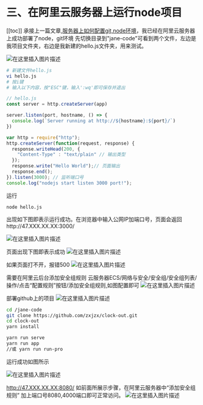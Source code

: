# 三、在阿里云服务器上运行node项目
[[toc]]
承接上一篇文章,[服务器上如何配置git,node环境](https://blog.csdn.net/sinat_36146776/article/details/93604788)，我已经在阿里云服务器上成功部署了node，git环境
先切换目录到"jane-code"可看到两个文件，左边是我项目文件夹，右边是我新建的hello.js文件夹，用来测试。

![在这里插入图片描述](https://img-blog.csdnimg.cn/20190625115132242.png)

```sh
# 新建文件hello.js
vi hello.js
# 按i键
# 输入以下内容，按"ESC"键，输入':wq'即可保存并退出
```
```javascript
// hello.js
const server = http.createServer(app)

server.listen(port, hostname, () => {
  console.log(`Server running at http://${hostname}:${port}/`)
})

var http = require("http");
http.createServer(function(request, response) {
  response.writeHead(200, {
    "Content-Type" : "text/plain" // 输出类型
  });
  response.write("Hello World");// 页面输出
  response.end();
}).listen(3000); // 监听端口号
console.log("nodejs start listen 3000 port!");
```
运行
```
node hello.js
```
出现如下图即表示运行成功。在浏览器中输入公网IP加端口号，页面会返回http://47.XXX.XX.XX:3000/

![在这里插入图片描述](https://img-blog.csdnimg.cn/20190625120015266.png)

页面出现下图即表示成功
![在这里插入图片描述](https://img-blog.csdnimg.cn/20190625120323741.png)

如果页面打不开，报错500
![在这里插入图片描述](https://img-blog.csdnimg.cn/20190625120901782.png?x-oss-process=image/watermark,type_ZmFuZ3poZW5naGVpdGk,shadow_10,text_aHR0cHM6Ly9ibG9nLmNzZG4ubmV0L3NpbmF0XzM2MTQ2Nzc2,size_16,color_FFFFFF,t_70)

需要在阿里云后台添加安全组规则
云服务器ECS/网络与安全/安全组/安全组列表/操作/点击“配置规则”按钮/添加安全组规则,如图配置即可
![在这里插入图片描述](https://img-blog.csdnimg.cn/20190625120823839.png?x-oss-process=image/watermark,type_ZmFuZ3poZW5naGVpdGk,shadow_10,text_aHR0cHM6Ly9ibG9nLmNzZG4ubmV0L3NpbmF0XzM2MTQ2Nzc2,size_16,color_FFFFFF,t_70)

部署github上的项目
![在这里插入图片描述](https://img-blog.csdnimg.cn/20190625121348959.png)
```sh
cd /jane-code
git clone https://github.com/zxjzx/clock-out.git
cd clock-out
yarn install

yarn run serve
yarn run app
//或 yarn run run-pro

```
运行成功如图所示

![在这里插入图片描述](https://img-blog.csdnimg.cn/20190625121725224.png)

http://47.XXX.XX.XX:8080/
如前面所展示步骤，在阿里云服务器中“添加安全组规则”
加上端口号8080,4000端口即可正常访问。
![在这里插入图片描述](https://img-blog.csdnimg.cn/20190625122103226.png?x-oss-process=image/watermark,type_ZmFuZ3poZW5naGVpdGk,shadow_10,text_aHR0cHM6Ly9ibG9nLmNzZG4ubmV0L3NpbmF0XzM2MTQ2Nzc2,size_16,color_FFFFFF,t_70)

